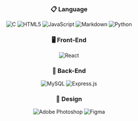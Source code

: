 <div align="center">
  
  ### 📋 Language
  ![C](https://img.shields.io/badge/C-%2300599C.svg?style=flat-square&logo=c&logoColor=white)
  ![HTML5](https://img.shields.io/badge/HTML5-%23E34F26.svg?style=flat-square&logo=html5&logoColor=white)
  ![JavaScript](https://img.shields.io/badge/JavaScript-%23323330.svg?style=flat-square&logo=javascript&logoColor=%23F7DF1E)
  ![Markdown](https://img.shields.io/badge/Markdown-%23000000.svg?style=flat-square&logo=markdown&logoColor=white)
  ![Python](https://img.shields.io/badge/Python-3670A0?style=flat-square&logo=python&logoColor=ffdd54)
  ### 🖥️ Front-End
  ![React](https://img.shields.io/badge/React-%23563D7C.svg?style=flat-square&logo=react&logoColor=white)
  ### 💾 Back-End
  ![MySQL](https://img.shields.io/badge/MySQL-%2300f.svg?style=flat-square&logo=mysql&logoColor=white)
  ![Express.js](https://img.shields.io/badge/Express.js-%23404d59.svg?style=flat-square&logo=express&logoColor=white)

  ### 🎨 Design
  ![Adobe Photoshop](https://img.shields.io/badge/Adobe%20Photoshop-%2331A8FF.svg?style=flat-square&logo=adobe%20photoshop&logoColor=white)
  ![Figma](https://img.shields.io/badge/Figma-%23F24E1E.svg?style=flat-square&logo=figma&logoColor=white)
</div>

